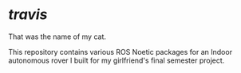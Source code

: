 # _travis_

That was the name of my cat.

This repository contains various ROS Noetic packages for an Indoor autonomous rover I built for my girlfriend's final semester project.
